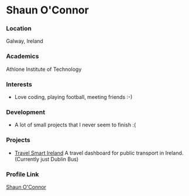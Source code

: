 # Shaun O'Connor

### Location

Galway, Ireland

### Academics

Athlone Institute of Technology

### Interests

- Love coding, playing football, meeting friends :-)

### Development

- A lot of small projects that I never seem to finish :(

### Projects

- [Travel Smart Ireland](https://github.com/shaunoc09/travel-smart-ireland) A travel dashboard for public transport in Ireland. (Currently just Dublin Bus)


### Profile Link

[Shaun O'Connor](https://github.com/shaunoc09)